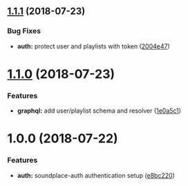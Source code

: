 ## [1.1.1](https://github.com/tsirlucas/soundplace-graphql/compare/v1.1.0...v1.1.1) (2018-07-23)


### Bug Fixes

* **auth:** protect user and playlists with token ([2004e47](https://github.com/tsirlucas/soundplace-graphql/commit/2004e47))

# [1.1.0](https://github.com/tsirlucas/soundplace-graphql/compare/v1.0.0...v1.1.0) (2018-07-23)


### Features

* **graphql:** add user/playlist schema and resolver ([1e0a5c1](https://github.com/tsirlucas/soundplace-graphql/commit/1e0a5c1))

# 1.0.0 (2018-07-22)


### Features

* **auth:** soundplace-auth authentication setup ([e8bc220](https://github.com/tsirlucas/soundplace-graphql/commit/e8bc220))
